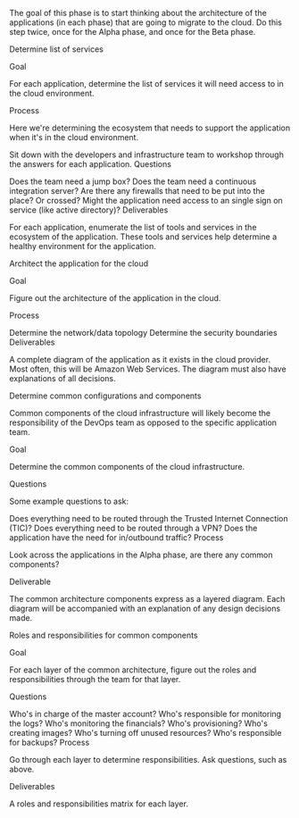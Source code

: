 The goal of this phase is to start thinking about the architecture of the applications (in each phase) that are going to migrate to the cloud. Do this step twice, once for the Alpha phase, and once for the Beta phase.

Determine list of services

Goal

For each application, determine the list of services it will need access to in the cloud environment.

Process

Here we're determining the ecosystem that needs to support the application when it's in the cloud environment.

Sit down with the developers and infrastructure team to workshop through the answers for each application.
Questions

Does the team need a jump box?
Does the team need a continuous integration server?
Are there any firewalls that need to be put into the place? Or crossed?
Might the application need access to an single sign on service (like active directory)?
Deliverables

For each application, enumerate the list of tools and services in the ecosystem of the application. These tools and services help determine a healthy environment for the application.

Architect the application for the cloud

Goal

Figure out the architecture of the application in the cloud.

Process

Determine the network/data topology
Determine the security boundaries
Deliverables

A complete diagram of the application as it exists in the cloud provider. Most often, this will be Amazon Web Services. The diagram must also have explanations of all decisions.

Determine common configurations and components

Common components of the cloud infrastructure will likely become the responsibility of the DevOps team as opposed to the specific application team.

Goal

Determine the common components of the cloud infrastructure.

Questions

Some example questions to ask:

Does everything need to be routed through the Trusted Internet Connection (TIC)?
Does everything need to be routed through a VPN?
Does the application have the need for in/outbound traffic?
Process

Look across the applications in the Alpha phase, are there any common components?

Deliverable

The common architecture components express as a layered diagram. Each diagram will be accompanied with an explanation of any design decisions made.

Roles and responsibilities for common components

Goal

For each layer of the common architecture, figure out the roles and responsibilities through the team for that layer.

Questions

Who's in charge of the master account?
Who's responsible for monitoring the logs?
Who's monitoring the financials?
Who's provisioning?
Who's creating images?
Who's turning off unused resources?
Who's responsible for backups?
Process

Go through each layer to determine responsibilities. Ask questions, such as above.

Deliverables

A roles and responsibilities matrix for each layer.

